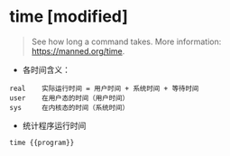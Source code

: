 # time [modified]

> See how long a command takes.
> More information: <https://manned.org/time>.

- 各时间含义：

```
real    实际运行时间 = 用户时间 + 系统时间 + 等待时间
user    在用户态的时间（用户时间）
sys     在内核态的时间（系统时间）
```

- 统计程序运行时间

`time {{program}}`
